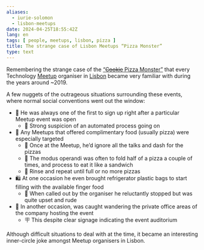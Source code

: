```yaml
---
aliases:
  - iurie-solomon
  - lisbon-meetups
date: 2024-04-25T18:55:42Z
lang: en
tags: [ people, meetups, lisbon, pizza ]
title: The strange case of Lisbon Meetups “Pizza Monster”
type: text
---
```


Remembering the strange case of the [“~~Cookie~~ Pizza Monster”](https://duckduckgo.com/?q=%22iurie+solomon%22&iar=images&iax=images&ia=images) that every Technology [Meetup](https://meetup.com) organiser in [Lisbon](https://www.meetup.com/find/?source=EVENTS&categoryId=546&location=pt--lisbon) became very familiar with during the years around ~2019.

A few nuggets of the outrageous situations surrounding these events, where normal social conventions went out the window:

* 🥇 He was always one of the first to sign up right after a particular Meetup event was open
    - 🤨 Strong suspicion of an automated process going on
* 🍕 Any Meetups that offered complimentary food (usually pizza) were especially targeted 
    - 🤤 Once at the Meetup, he’d ignore all the talks and dash for the pizzas
    - 🥪 The modus operandi was often to fold half of a pizza a couple of times, and process to eat it like a sandwich
    - 🔁 Rinse and repeat until full or no more pizzas
* 🛍️ At one occasion he even brought refrigerator plastic bags to start filling with the available finger food
    - 😤 When called out by the organiser he reluctantly stopped but was quite upset and rude
* 🥷 In another occasion, was caught wandering the private office areas of the company hosting the event
    - 🪧 This despite clear signage indicating the event auditorium

Although difficult situations to deal with at the time, it became an interesting inner-circle joke amongst Meetup organisers in Lisbon.
